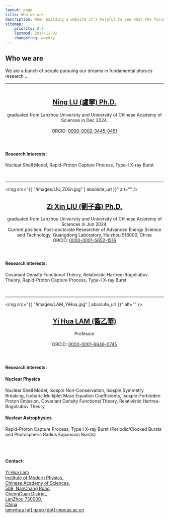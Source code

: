 ```yaml
---
layout: page
title: Who we are
description: When building a website it's helpful to see what the focus of your site is. This page is an example of how to show a website's focus.
sitemap:
    priority: 0.7
    lastmod: 2017-11-02
    changefreq: weekly
---
```

## Who we are

<!--- <span class="image left"><img src="{{ "/images/pic04.jpg" | absolute_url }}" alt="" /></span> -->

We are a bunch of people pursuing our dreams in fundamental physics research ...




<hr />
<span class="image left"><img src="{{ "/images/LU_Ning_20211012175243.jpg" | absolute_url }}" alt="" /></span>
<!--- <a href="https://lamyihua.github.io/about/luning/" class="image left"><img src="/images/LU_Ning_20211012175243.jpg" alt="" /></a> -->       
<header>
<!--- <h2><a href="https://lamyihua.github.io/about/luning/"> Ning LU (盧寧)</a></h2> -->
<h2><a href="https://lamyihua.github.io/about/luning/"> Ning LU (盧寧) Ph.D.</a></h2>
<p>
graduated from Lanzhou University and University of Chinese Academy of Sciences in Dec 2024.
<br>
<!--- Email: -->
<br>
<!--- Vita: -->
ORCID: <a href="http://orcid.org/0000-0002-3445-0451"> 0000-0002-3445-0451</a>
</p>
</header>
<p><h4>Research Interests:</h4>
Nuclear Shell Model, Rapid-Proton Capture Process, Type-I X-ray Burst
</p>
<br style="clear:both" />

<hr />

<span class="image right"><img src="{{ "/images/LIU_ZiXin.jpg" | absolute_url }}" alt="" /></span>
<!--- <a href="https://lamyihua.github.io/about/liuzixin/" class="image left"><img src="/images/LIU_ZiXin.jpg" alt="" /></a> -->       
<header>
<!--- <h2><a href="https://lamyihua.github.io/about/liuzixin/"> Zi Xin LIU (劉子鑫)</a></h2> -->
<h2><a href="https://lamyihua.github.io/about/liuzixin/"> Zi Xin LIU (劉子鑫) Ph.D.</a></h2>
<p>
graduated from Lanzhou University and University of Chinese Academy of Sciences in Jun 2024.
<br>
Current position: Post-doctorate Researcher of
Advanced Energy Science and Technology, Guangdong Laboratory, Huizhou 516000, China
<!--- Email: -->
<br>
<!--- Vita: -->
ORCID: <a href="http://orcid.org/0000-0001-5652-1516"> 0000-0001-5652-1516</a>
</p>
</header>
<p><h4>Research Interests:</h4>
Covariant Density Functional Theory, Relativistic Hartree-Bogoliubov Theory, Rapid-Proton Capture Process, Type-I X-ray Burst
</p>
<br style="clear:both" />

<hr />

<span class="image left"><img src="{{ "/images/LAM_YiHua.jpg" | absolute_url }}" alt="" /></span>
<!--- <a href="https://lamyihua.github.io/about/lamyihua/" class="image left"><img src="/images/LAM_YiHua.jpg" alt="" /></a> -->       
<header>
<!--- <h2><a href="https://lamyihua.github.io/about/lamyihua/"> Yi Hua LAM (藍乙華)</a></h2> -->
<h2><a href="https://lamyihua.github.io/about/lamyihua/"> Yi Hua LAM (藍乙華)</a></h2>
<p>
Professor
<br>
<!--- Email: -->
<br>
<!--- Vita: -->
ORCID: <a href="http://orcid.org/0000-0001-6646-0745"> 0000-0001-6646-0745</a>
</p>
</header>
<p><h4>Research Interests:</h4>
<h4> Nuclear Physics </h4>
Nuclear Shell Model, Isospin Non-Conservation, Isospin Symmetry Breaking, Isobaric Multiplet Mass Equation Coefficients, Isospin-Forbidden Proton Emission, Covariant Density Functional Theory, Relativistic Hartree-Bogoliubov Theory
<h4> Nuclear Astrophysics </h4>
Rapid-Proton Capture Process, Type I X-ray Burst (Periodic/Clocked Bursts and Photospheric Radius Expansion Bursts)
</p>
<br style="clear:both" />

<br>
<h4 id="contact"><p>Contact:</p></h4>
<p>
<a href="#" class="icon fa-user"> Yi Hua Lam</a>
<br>
<a href="https://goo.gl/maps/Sf48Pp3eaVTCoG838" class="icon fa-map-marker"> Institute of Modern Physics, <br>Chinese Academy of Sciences, <br>509, NanChang Road, <br> ChengGuan District, <br>LanZhou 730000, <br> China</a>
<br>
<a href="mailto:lamyihua%20[at]%20gapp%20[dot]%20impcas.ac.cn" class="icon fa-envelope-o"> lamyihua [at] gapp [dot] impcas.ac.cn </a>
</p>
